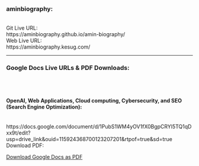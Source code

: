 <h3>aminbiography:</h3>
<br>
Git Live URL: 
<br>
https://aminbiography.github.io/amin-biography/
<br>
Web Live URL: 
<br>
https://aminbiography.kesug.com/ 

**********************************************************************************************************************************************************
<h3>Google Docs Live URLs & PDF Downloads:</h3> 
<br>
<br>
<h4>OpenAI, Web Applications, Cloud computing, Cybersecurity, and SEO (Search Engine Optimization):</h2>
<br>
https://docs.google.com/document/d/1PubS1WM4yOV1fX0BgpCRYl5TQ1qDxx9t/edit?usp=drive_link&ouid=115924368700123207201&rtpof=true&sd=true
<br>
Download PDF:

[Download Google Docs as PDF](https://docs.google.com/document/d/1PubS1WM4yOV1fX0BgpCRYl5TQ1qDxx9t/export?format=pdf)










